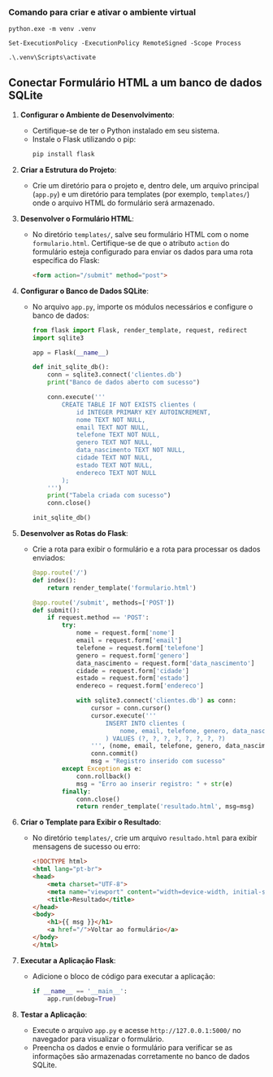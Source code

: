 ### Comando para criar e ativar o ambiente virtual
```
python.exe -m venv .venv

Set-ExecutionPolicy -ExecutionPolicy RemoteSigned -Scope Process

.\.venv\Scripts\activate
```

## Conectar Formulário HTML a um banco de dados SQLite

1. **Configurar o Ambiente de Desenvolvimento**:
   - Certifique-se de ter o Python instalado em seu sistema.
   - Instale o Flask utilizando o pip:
     ```bash
     pip install flask
     ```

2. **Criar a Estrutura do Projeto**:
   - Crie um diretório para o projeto e, dentro dele, um arquivo principal (`app.py`) e um diretório para templates (por exemplo, `templates/`) onde o arquivo HTML do formulário será armazenado.

3. **Desenvolver o Formulário HTML**:
   - No diretório `templates/`, salve seu formulário HTML com o nome `formulario.html`. Certifique-se de que o atributo `action` do formulário esteja configurado para enviar os dados para uma rota específica do Flask:
     ```html
     <form action="/submit" method="post">
     ```

4. **Configurar o Banco de Dados SQLite**:
   - No arquivo `app.py`, importe os módulos necessários e configure o banco de dados:
     ```python
     from flask import Flask, render_template, request, redirect
     import sqlite3

     app = Flask(__name__)

     def init_sqlite_db():
         conn = sqlite3.connect('clientes.db')
         print("Banco de dados aberto com sucesso")

         conn.execute('''
             CREATE TABLE IF NOT EXISTS clientes (
                 id INTEGER PRIMARY KEY AUTOINCREMENT,
                 nome TEXT NOT NULL,
                 email TEXT NOT NULL,
                 telefone TEXT NOT NULL,
                 genero TEXT NOT NULL,
                 data_nascimento TEXT NOT NULL,
                 cidade TEXT NOT NULL,
                 estado TEXT NOT NULL,
                 endereco TEXT NOT NULL
             );
         ''')
         print("Tabela criada com sucesso")
         conn.close()

     init_sqlite_db()
     ```

5. **Desenvolver as Rotas do Flask**:
   - Crie a rota para exibir o formulário e a rota para processar os dados enviados:
     ```python
     @app.route('/')
     def index():
         return render_template('formulario.html')

     @app.route('/submit', methods=['POST'])
     def submit():
         if request.method == 'POST':
             try:
                 nome = request.form['nome']
                 email = request.form['email']
                 telefone = request.form['telefone']
                 genero = request.form['genero']
                 data_nascimento = request.form['data_nascimento']
                 cidade = request.form['cidade']
                 estado = request.form['estado']
                 endereco = request.form['endereco']

                 with sqlite3.connect('clientes.db') as conn:
                     cursor = conn.cursor()
                     cursor.execute('''
                         INSERT INTO clientes (
                             nome, email, telefone, genero, data_nascimento, cidade, estado, endereco
                         ) VALUES (?, ?, ?, ?, ?, ?, ?, ?)
                     ''', (nome, email, telefone, genero, data_nascimento, cidade, estado, endereco))
                     conn.commit()
                     msg = "Registro inserido com sucesso"
             except Exception as e:
                 conn.rollback()
                 msg = "Erro ao inserir registro: " + str(e)
             finally:
                 conn.close()
                 return render_template('resultado.html', msg=msg)
     ```

6. **Criar o Template para Exibir o Resultado**:
   - No diretório `templates/`, crie um arquivo `resultado.html` para exibir mensagens de sucesso ou erro:
     ```html
     <!DOCTYPE html>
     <html lang="pt-br">
     <head>
         <meta charset="UTF-8">
         <meta name="viewport" content="width=device-width, initial-scale=1.0">
         <title>Resultado</title>
     </head>
     <body>
         <h1>{{ msg }}</h1>
         <a href="/">Voltar ao formulário</a>
     </body>
     </html>
     ```

7. **Executar a Aplicação Flask**:
   - Adicione o bloco de código para executar a aplicação:
     ```python
     if __name__ == '__main__':
         app.run(debug=True)
     ```

8. **Testar a Aplicação**:
   - Execute o arquivo `app.py` e acesse `http://127.0.0.1:5000/` no navegador para visualizar o formulário.
   - Preencha os dados e envie o formulário para verificar se as informações são armazenadas corretamente no banco de dados SQLite.
